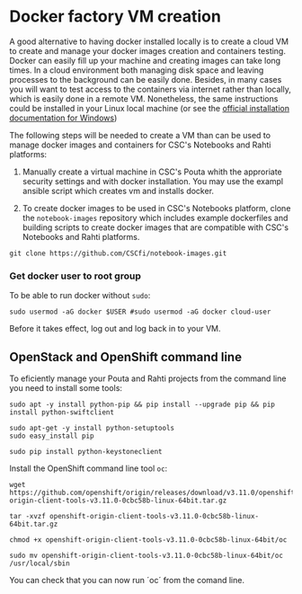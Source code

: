 # Docker factory VM creation
A good alternative to having docker installed locally is to create a cloud VM to create and manage your docker images creation and containers testing. Docker can easily fill up your machine and creating images can take long times. In a cloud environment both managing disk space and leaving processes to the background can be easily done. Besides, in many cases you will want to test access to the containers via internet rather than locally, which is easily done in a remote VM. Nonetheless, the same instructions could be installed in your Linux local machine (or see the [official installation documentation for Windows](https://docs.docker.com/docker-for-windows/install/))

The following steps will be needed to create a VM than can be used to manage docker images and containers for CSC's Notebooks and Rahti platforms:

1. Manually create a virtual machine in CSC's Pouta whith the approriate security settings and with docker installation. You may use the exampl ansible script which creates vm and installs docker.

2. To create docker images to be used in CSC's Notebooks platform, clone the `notebook-images` repository which includes example dockerfiles and building scripts to create docker images that are compatible with CSC's Notebooks and Rahti platforms.
```
git clone https://github.com/CSCfi/notebook-images.git
```

### Get docker user to root group
To be able to run docker without `sudo`:

```
sudo usermod -aG docker $USER #sudo usermod -aG docker cloud-user
```
Before it takes effect, log out and log back in to your VM.

## OpenStack and OpenShift command line
To eficiently manage your Pouta and Rahti projects from the command line you need to install some tools:
```
sudo apt -y install python-pip && pip install --upgrade pip && pip install python-swiftclient

sudo apt-get -y install python-setuptools
sudo easy_install pip

sudo pip install python-keystoneclient
```
Install the OpenShift command line tool `oc`:

```
wget https://github.com/openshift/origin/releases/download/v3.11.0/openshift-origin-client-tools-v3.11.0-0cbc58b-linux-64bit.tar.gz

tar -xvzf openshift-origin-client-tools-v3.11.0-0cbc58b-linux-64bit.tar.gz

chmod +x openshift-origin-client-tools-v3.11.0-0cbc58b-linux-64bit/oc

sudo mv openshift-origin-client-tools-v3.11.0-0cbc58b-linux-64bit/oc /usr/local/sbin
```
You can check that you can now run ´oc´ from the comand line.
